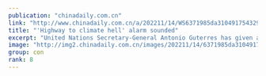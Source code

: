 ```yaml
---
publication: "chinadaily.com.cn"
link: "http://www.chinadaily.com.cn/a/202211/14/WS6371985da310491754329763.html"
title: "'Highway to climate hell' alarm sounded"
excerpt: "United Nations Secretary-General Antonio Guterres has given a stark warning to global leaders at the COP27 conference that humanity is on a 'highway to climate hell' if the fight for a livable planet "
image: "http://img2.chinadaily.com.cn/images/202211/14/6371985da31049178c905df2.jpeg"
group: con
rank: 8
---
```

